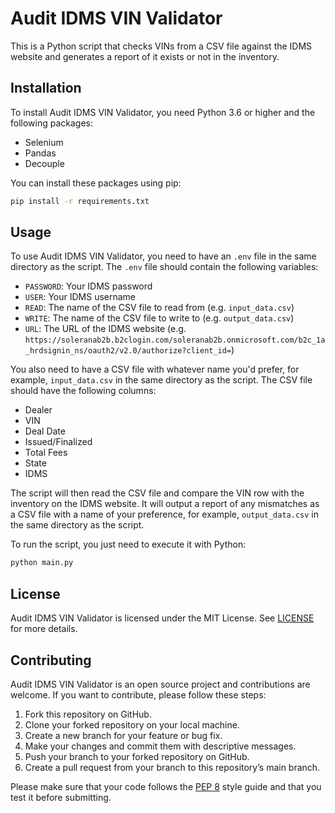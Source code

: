 

# Audit IDMS VIN Validator

This is a Python script that checks VINs from a CSV file against the IDMS website and generates a report of it exists or not in the inventory.

## Installation

To install Audit IDMS VIN Validator, you need Python 3.6 or higher and the following packages:

- Selenium
- Pandas
- Decouple

You can install these packages using pip:

```bash
pip install -r requirements.txt
```

## Usage

To use Audit IDMS VIN Validator, you need to have an `.env` file in the same directory as the script. The `.env` file should contain the following variables:

- `PASSWORD`: Your IDMS password
- `USER`: Your IDMS username
- `READ`: The name of the CSV file to read from (e.g. `input_data.csv`)
- `WRITE`: The name of the CSV file to write to (e.g. `output_data.csv`)
- `URL`: The URL of the IDMS website (e.g. `https://soleranab2b.b2clogin.com/soleranab2b.onmicrosoft.com/b2c_1a_hrdsignin_ns/oauth2/v2.0/authorize?client_id=`)

You also need to have a CSV file with whatever name you'd prefer, for example,  `input_data.csv`  in the same directory as the script. The CSV file should have the following columns:

- Dealer
- VIN
- Deal Date
- Issued/Finalized
- Total Fees
- State
- IDMS

The script will then read the CSV file and compare the VIN row with the inventory on the IDMS website. It will output a report of any mismatches as a CSV file with a name of your preference, for example,  `output_data.csv`  in the same directory as the script.

To run the script, you just need to execute it with Python:

```bash
python main.py
```

## License

Audit IDMS VIN Validator is licensed under the MIT License. See  [LICENSE](https://github.com/Glitchr/audit_idms_vin_validator/blob/main/LICENSE) for more details.

## Contributing

Audit IDMS VIN Validator is an open source project and contributions are welcome. If you want to contribute, please follow these steps:

1.  Fork this repository on GitHub.
2.  Clone your forked repository on your local machine.
3.  Create a new branch for your feature or bug fix.
4.  Make your changes and commit them with descriptive messages.
5.  Push your branch to your forked repository on GitHub.
6.  Create a pull request from your branch to this repository’s main branch.

Please make sure that your code follows the  [PEP 8](https://www.python.org/dev/peps/pep-0008/)  style guide and that you test it before submitting.
